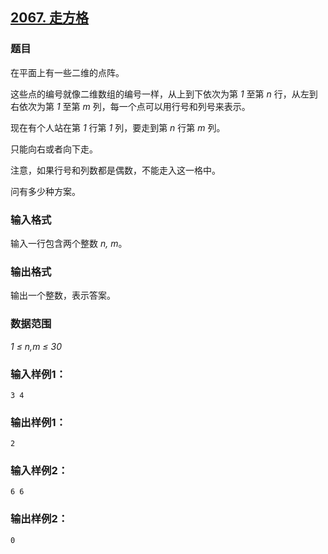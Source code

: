 ## [2067. 走方格](https://www.acwing.com/problem/content/2069/)

### 题目

在平面上有一些二维的点阵。

这些点的编号就像二维数组的编号一样，从上到下依次为第 *1* 至第 *n* 行，从左到右依次为第 *1* 至第 *m* 列，每一个点可以用行号和列号来表示。

现在有个人站在第 *1* 行第 *1* 列，要走到第 *n* 行第 *m* 列。

只能向右或者向下走。

注意，如果行号和列数都是偶数，不能走入这一格中。

问有多少种方案。

### 输入格式

输入一行包含两个整数 *n, m*。

### 输出格式

输出一个整数，表示答案。

### 数据范围

*1 ≤ n,m ≤ 30*

### 输入样例1：

```
3 4
```

### 输出样例1：

```
2
```

### 输入样例2：

```
6 6
```

### 输出样例2：

```
0
```
